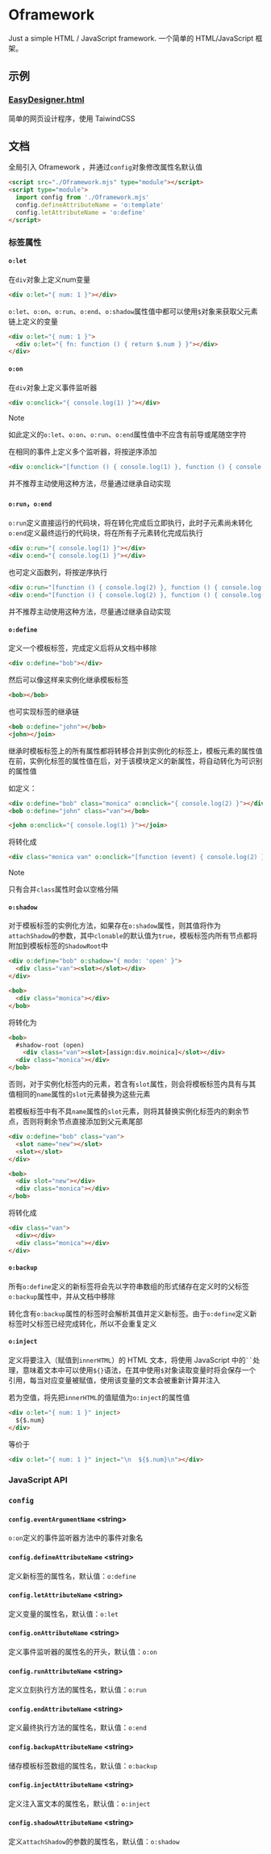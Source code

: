 # Oframework

Just a simple HTML / JavaScript framework. 一个简单的 HTML/JavaScript 框架。

## 示例

### [EasyDesigner.html](./EasyDesigner.html)

简单的网页设计程序，使用 TaiwindCSS

## 文档

全局引入 Oframework ，并通过`config`对象修改属性名默认值

```html
<script src="./Oframework.mjs" type="module"></script>
<script type="module">
  import config from './Oframework.mjs'
  config.defineAttributeName = 'o:template'
  config.letAttributeName = 'o:define'
</script>
```

### 标签属性

#### `o:let`

在`div`对象上定义num变量

```html
<div o:let="{ num: 1 }"></div>
```

`o:let`、`o:on`、`o:run`、`o:end`、`o:shadow`属性值中都可以使用`$`对象来获取父元素链上定义的变量

```html
<div o:let="{ num: 1 }">
  <div o:let="{ fn: function () { return $.num } }"></div>
</div>
```

#### `o:on`

在`div`对象上定义事件监听器

```html
<div o:onclick="{ console.log(1) }"></div>
```

> [!NOTE]
> 如此定义的`o:let`、`o:on`、`o:run`、`o:end`属性值中不应含有前导或尾随空字符

在相同的事件上定义多个监听器，将按逆序添加

```html
<div o:onclick="[function () { console.log(1) }, function () { console.log(2) }]"></div>
```

并不推荐主动使用这种方法，尽量通过继承自动实现

#### `o:run`，`o:end`

`o:run`定义直接运行的代码块，将在转化完成后立即执行，此时子元素尚未转化
`o:end`定义最终运行的代码块，将在所有子元素转化完成后执行

```html
<div o:run="{ console.log(1) }"></div>
<div o:end="{ console.log(1) }"></div>
```

也可定义函数列，将按逆序执行

```html
<div o:run="[function () { console.log(2) }, function () { console.log(1) }]"></div>
<div o:end="[function () { console.log(2) }, function () { console.log(1) }]"></div>
```

并不推荐主动使用这种方法，尽量通过继承自动实现

#### `o:define`

定义一个模板标签，完成定义后将从文档中移除

```html
<div o:define="bob"></div>
```

然后可以像这样来实例化继承模板标签

```html
<bob></bob>
```

也可实现标签的继承链

```html
<bob o:define="john"></bob>
<john></join>
```

继承时模板标签上的所有属性都将转移合并到实例化的标签上，模板元素的属性值在前，实例化标签的属性值在后，对于该模块定义的新属性，将自动转化为可识别的属性值

如定义：

```html
<div o:define="bob" class="monica" o:onclick="{ console.log(2) }"></div>
<bob o:define="john" class="van"></bob>
```

```html
<john o:onclick="{ console.log(1) }"></join>
```

将转化成

```html
<div class="monica van" o:onclick="[function (event) { console.log(2) }, function (event) { console.log(1) }]"></div>
```

> [!NOTE]
> 只有合并`class`属性时会以空格分隔

#### `o:shadow`

对于模板标签的实例化方法，如果存在`o:shadow`属性，则其值将作为`attachShadow`的参数，其中`clonable`的默认值为`true`，模板标签内所有节点都将附加到模板标签的`ShadowRoot`中

```html
<div o:define="bob" o:shadow="{ mode: 'open' }">
  <div class="van"><slot></slot></div>
</div>
```

```html
<bob>
  <div class="monica"></div>
</bob>
```

将转化为

```html
<bob>
  #shadow-root (open)
    <div class="van"><slot>[assign:div.moinica]</slot></div>
  <div class="monica"></div>
</bob>
```

否则，对于实例化标签内的元素，若含有`slot`属性，则会将模板标签内具有与其值相同的`name`属性的`slot`元素替换为这些元素

若模板标签中有不具`name`属性的`slot`元素，则将其替换实例化标签内的剩余节点，否则将剩余节点直接添加到父元素尾部

```html
<div o:define="bob" class="van">
  <slot name="new"></slot>
  <slot></slot>
</div>
```

```html
<bob>
  <div slot="new"></div>
  <div class="monica"></div>
</bob>
```

将转化成

```html
<div class="van">
  <div></div>
  <div class="monica"></div>
</div>
```

#### `o:backup`

所有`o:define`定义的新标签将会先以字符串数组的形式储存在定义时的父标签`o:backup`属性中，并从文档中移除

转化含有`o:backup`属性的标签时会解析其值并定义新标签。由于`o:define`定义新标签时父标签已经完成转化，所以不会重复定义

#### `o:inject`

定义将要注入（赋值到`innerHTML`）的 HTML 文本，将使用 JavaScript 中的` `` `处理，意味着文本中可以使用`${}`语法，在其中使用`$`对象读取变量时将会保存一个引用，每当对应变量被赋值，使用该变量的文本会被重新计算并注入

若为空值，将先把`innerHTML`的值赋值为`o:inject`的属性值

```html
<div o:let="{ num: 1 }" inject>
  ${$.num}
</div>
```

等价于

```html
<div o:let="{ num: 1 }" inject="\n  ${$.num}\n"></div>
```

### JavaScript API

### `config`

#### `config.eventArgumentName` \<string>

`o:on`定义的事件监听器方法中的事件对象名

#### `config.defineAttributeName` \<string>

定义新标签的属性名，默认值：`o:define`

#### `config.letAttributeName` \<string>

定义变量的属性名，默认值：`o:let`

#### `config.onAttributeName` \<string>

定义事件监听器的属性名的开头，默认值：`o:on`

#### `config.runAttributeName` \<string>

定义立刻执行方法的属性名，默认值：`o:run`

#### `config.endAttributeName` \<string>

定义最终执行方法的属性名，默认值：`o:end`

#### `config.backupAttributeName` \<string>

储存模板标签数组的属性名，默认值：`o:backup`

#### `config.injectAttributeName` \<string>

定义注入富文本的属性名，默认值：`o:inject`

#### `config.shadowAttributeName` \<string>

定义`attachShadow`的参数的属性名，默认值：`o:shadow`

